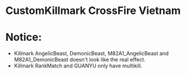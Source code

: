 # CustomKillmark CrossFire Vietnam

# Notice:

- Killmark AngelicBeast, DemonicBeast, M82A1_AngelicBeast and M82A1_DemonicBeast doesn't look like the real effect.
- Killmark RankMatch and GUANYU only have multikill.
